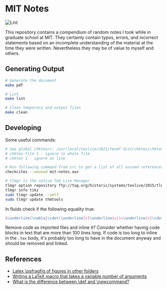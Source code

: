 # MIT Notes

![Lint](https://github.com/dpwiese/mit-notes/actions/workflows/lint.yml/badge.svg?branch=main)

This repository contains a compendium of random notes I took while in graduate school at MIT.
They certainly contain typos, errors, and incorrect statements based on an incomplete understanding of the material at the time they were written.
Nevertheless they may be of value to myself and others.

## Generating Output

```sh
# Generate the document
make pdf

# Lint
make lint

# Clean temporary and output files
make clean
```

## Developing

Some useful commands:

```sh
# See global chktexrc: /usr/local/texlive/2021/texmf-dist/chktex/chktexrc
# chktex-file 1 - ignore in whole file
# chktex 1 - ignore on line

# Run following command from src to get a list of all unused references via .aux file
checkcites --unused mit-notes.aux

# tlmgr is the native TeX Live Manager
tlmgr option repository ftp://tug.org/historic/systems/texlive/2015/tlnet-final
tlmgr info tikz
sudo tlmgr update --self
sudo tlmgr update thmtools
```

In fluids check if the following equality true:

```tex
$\underline{\nabla}\cdot(\underline{v}\underline{v})=\underline{v}\cdot\underline{\nabla}\underline{v}$
```

Remove code as imported files and inline it?
Consider whether having code blocks in text that are more than 100 lines long.
If code is too long to inline in the `.tex` body, it's probably too long to have in the document anyway and should be removed and linked.

## References

* [Latex \psfragfig of figures in other folders](http://phdtools.blogspot.com/2011/07/latex-psfragfig-of-figures-in-other.html)
* [Writing a LaTeX macro that takes a variable number of arguments](https://davidyat.es/2016/07/27/writing-a-latex-macro-that-takes-a-variable-number-of-arguments/)
* [What is the difference between \def and \newcommand?](https://tex.stackexchange.com/questions/655/what-is-the-difference-between-def-and-newcommand)

